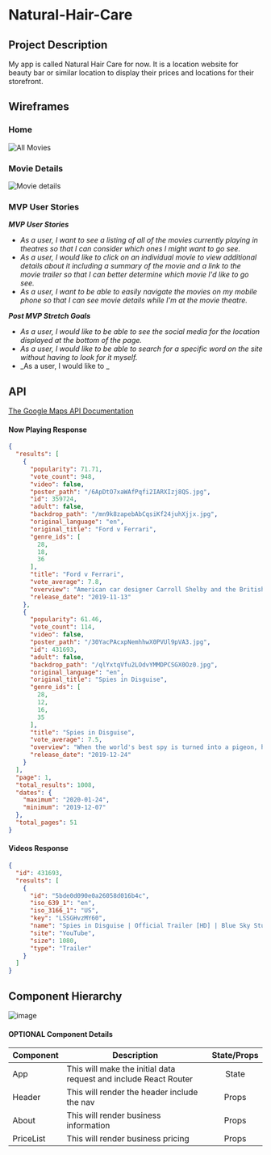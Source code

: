 # Natural-Hair-Care

## Project Description

My app is called Natural Hair Care for now. It is a location website for beauty bar or similar location to display their prices and locations for their storefront.

## Wireframes

### Home

![All Movies](https://media.git.generalassemb.ly/user/17300/files/8e436980-3a87-11ea-931d-7a0189e8ce5c)

### Movie Details

![Movie details](https://media.git.generalassemb.ly/user/17300/files/d5325e80-3a89-11ea-85f1-fc36e21f2f2d)

### MVP User Stories

_**MVP User Stories**_
- _As a user, I want to see a listing of all of the movies currently playing in theatres so that I can consider which ones I might want to go see._
- _As a user, I would like to click on an individual movie to view additional details about it including a summary of the movie and a link to the movie trailer so that I can better determine which movie I'd like to go see._
- _As a user, I want to be able to easily navigate the movies on my mobile phone so that I can see movie details while I'm at the movie theatre._

_**Post MVP Stretch Goals**_
- _As a user, I would like to be able to see the social media for the location displayed at the bottom of the page._
- _As a user, I would like to be able to search for a specific word on the site without having to look for it myself._
- _As a user, I would like to _

## API

[The Google Maps API Documentation](https://developers.google.com/maps/documentation/javascript/get-api-key)

#### Now Playing Response
```json
{
  "results": [
    {
      "popularity": 71.71,
      "vote_count": 948,
      "video": false,
      "poster_path": "/6ApDtO7xaWAfPqfi2IARXIzj8QS.jpg",
      "id": 359724,
      "adult": false,
      "backdrop_path": "/mn9k8zapebAbCqsiKf24juhXjjx.jpg",
      "original_language": "en",
      "original_title": "Ford v Ferrari",
      "genre_ids": [
        28,
        18,
        36
      ],
      "title": "Ford v Ferrari",
      "vote_average": 7.8,
      "overview": "American car designer Carroll Shelby and the British-born driver Ken Miles work together to battle corporate interference, the laws of physics, and their own personal demons to build a revolutionary race car for Ford Motor Company and take on the dominating race cars of Enzo Ferrari at the 24 Hours of Le Mans in France in 1966.",
      "release_date": "2019-11-13"
    },
    {
      "popularity": 61.46,
      "vote_count": 114,
      "video": false,
      "poster_path": "/30YacPAcxpNemhhwX0PVUl9pVA3.jpg",
      "id": 431693,
      "adult": false,
      "backdrop_path": "/qlYxtqVfu2LOdvYMMDPCSGX0Oz0.jpg",
      "original_language": "en",
      "original_title": "Spies in Disguise",
      "genre_ids": [
        28,
        12,
        16,
        35
      ],
      "title": "Spies in Disguise",
      "vote_average": 7.5,
      "overview": "When the world's best spy is turned into a pigeon, he must rely on his nerdy tech officer to save the world.",
      "release_date": "2019-12-24"
    }
  ],
  "page": 1,
  "total_results": 1008,
  "dates": {
    "maximum": "2020-01-24",
    "minimum": "2019-12-07"
  },
  "total_pages": 51
}
```

#### Videos Response
```json
{
  "id": 431693,
  "results": [
    {
      "id": "5bde0d090e0a26058d016b4c",
      "iso_639_1": "en",
      "iso_3166_1": "US",
      "key": "LSSGHvzMY60",
      "name": "Spies in Disguise | Official Trailer [HD] | Blue Sky Studios",
      "site": "YouTube",
      "size": 1080,
      "type": "Trailer"
    }
  ]
}
```

## Component Hierarchy

![image](https://excalidraw.com/#json=eOQHCoj8fC2Bi5STwJ6VG,v3C3hHw230bwdvJr3kNpIA)

#### OPTIONAL Component Details
| Component | Description | State/Props
| --- | --- | :---: |
| App | This will make the initial data request and include React Router | State |
| Header | This will render the header include the nav | Props |
| About | This will render business information | Props |
| PriceList | This will render business pricing | Props |
